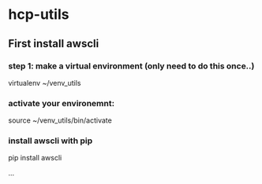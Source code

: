 # hcp-utils

## First install awscli

### step 1: make a virtual environment (only need to do this once..)
virtualenv ~/venv_utils

### activate your environemnt:
source ~/venv_utils/bin/activate

### install awscli with pip
pip install awscli


...
